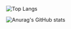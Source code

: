 
 ![Top Langs](https://github-readme-stats.vercel.app/api/top-langs/?username=bildiriciEthem&hide=jupyter%20notebook,scss&theme=tokyonight)




![Anurag's GitHub stats](https://github-readme-stats.vercel.app/api?username=bildiriciEthem&show_icons=true&t&theme=tokyonight)
 
